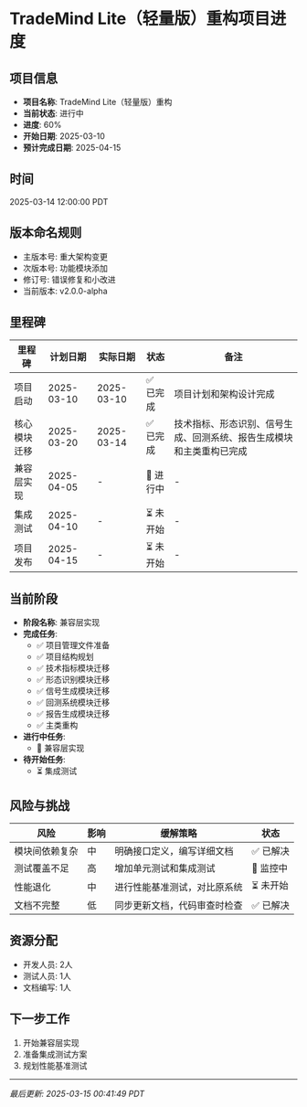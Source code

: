 # TradeMind Lite（轻量版）重构项目进度

## 项目信息
- **项目名称**: TradeMind Lite（轻量版）重构
- **当前状态**: 进行中
- **进度**: 60%
- **开始日期**: 2025-03-10
- **预计完成日期**: 2025-04-15

## 时间
2025-03-14 12:00:00 PDT

## 版本命名规则
- 主版本号: 重大架构变更
- 次版本号: 功能模块添加
- 修订号: 错误修复和小改进
- 当前版本: v2.0.0-alpha

## 里程碑

| 里程碑 | 计划日期 | 实际日期 | 状态 | 备注 |
|-------|---------|---------|------|------|
| 项目启动 | 2025-03-10 | 2025-03-10 | ✅ 已完成 | 项目计划和架构设计完成 |
| 核心模块迁移 | 2025-03-20 | 2025-03-14 | ✅ 已完成 | 技术指标、形态识别、信号生成、回测系统、报告生成模块和主类重构已完成 |
| 兼容层实现 | 2025-04-05 | - | 🔄 进行中 | - |
| 集成测试 | 2025-04-10 | - | ⏳ 未开始 | - |
| 项目发布 | 2025-04-15 | - | ⏳ 未开始 | - |

## 当前阶段
- **阶段名称**: 兼容层实现
- **完成任务**:
  - ✅ 项目管理文件准备
  - ✅ 项目结构规划
  - ✅ 技术指标模块迁移
  - ✅ 形态识别模块迁移
  - ✅ 信号生成模块迁移
  - ✅ 回测系统模块迁移
  - ✅ 报告生成模块迁移
  - ✅ 主类重构
- **进行中任务**:
  - 🔄 兼容层实现
- **待开始任务**:
  - ⏳ 集成测试

## 风险与挑战

| 风险 | 影响 | 缓解策略 | 状态 |
|------|------|---------|------|
| 模块间依赖复杂 | 中 | 明确接口定义，编写详细文档 | ✅ 已解决 |
| 测试覆盖不足 | 高 | 增加单元测试和集成测试 | 🔄 监控中 |
| 性能退化 | 中 | 进行性能基准测试，对比原系统 | ⏳ 未开始 |
| 文档不完整 | 低 | 同步更新文档，代码审查时检查 | ✅ 已解决 |

## 资源分配
- 开发人员: 2人
- 测试人员: 1人
- 文档编写: 1人

## 下一步工作
1. 开始兼容层实现
2. 准备集成测试方案
3. 规划性能基准测试

---
*最后更新: 2025-03-15 00:41:49 PDT* 